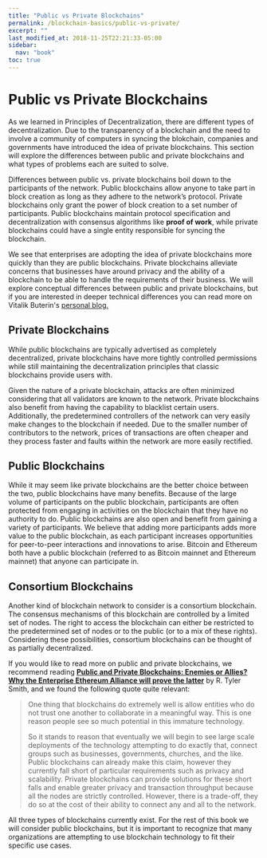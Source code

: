```yaml
---
title: "Public vs Private Blockchains"
permalink: /blockchain-basics/public-vs-private/
excerpt: ""
last_modified_at: 2018-11-25T22:21:33-05:00
sidebar:
  nav: "book"
toc: true
---
```


# Public vs Private Blockchains

As we learned in Principles of Decentralization, there are different types of decentralization. Due to the transparency of a blockchain and the need to involve a community of computers in syncing the blokchain, companies and governments have introduced the idea of private blockchains. This section will explore the differences between public and private blockchains and what types of problems each are suited to solve.

Differences between public vs. private blockchains boil down to the participants of the network. Public blockchains allow anyone to take part in block creation as long as they adhere to the network’s protocol. Private blockchains only grant the power of block creation to a set number of participants. Public blockchains maintain protocol specification and decentralization with consensus algorithms like **proof of work**, while private blockchains could have a single entity responsible for syncing the blockchain.

We see that enterprises are adopting the idea of private blockchains more quickly than they are public blockchains. Private blockchains alleviate concerns that businesses have around privacy and the ability of a blockchain to be able to handle the requirements of their business. We will explore conceptual differences between public and private blockchains, but if you are interested in deeper technical differences you can read more on Vitalik Buterin's [personal blog.](https://blog.ethereum.org/2015/08/07/on-public-and-private-blockchains/)

## Private Blockchains

While public blockchains are typically advertised as completely decentralized, private blockchains have more tightly controlled permissions while still maintaining the decentralization principles that classic blockchains provide users with.

Given the nature of a private blockchain, attacks are often minimized considering that all validators are known to the network. Private blockchains also benefit from having the capability to blacklist certain users. Additionally, the predetermined controllers of the network can very easily make changes to the blockchain if needed. Due to the smaller number of contributors to the network, prices of transactions are often cheaper and they process faster and faults within the network are more easily rectified.

## Public Blockchains

While it may seem like private blockchains are the better choice between the two, public blockchains have many benefits. Because of the large volume of participants on the public blockchain, participants are often protected from engaging in activities on the blockchain that they have no authority to do. Public blockchains are also open and benefit from gaining a variety of participants. We believe that adding more participants adds more value to the public blockchain, as each participant increases opportunities for peer-to-peer interactions and innovations to arise. Bitcoin and Ethereum both have a public blockchain \(referred to as Bitcoin mainnet and Ethereum mainnet\) that anyone can participate in.

## Consortium Blockchains

Another kind of blockchain network to consider is a consortium blockchain. The consensus mechanisms of this blockchain are controlled by a limited set of nodes. The right to access the blockchain can either be restricted to the predetermined set of nodes or to the public \(or to a mix of these rights\). Considering these possibilities, consortium blockchains can be thought of as partially decentralized.

If you would like to read more on public and private blockchains, we recommend reading [**Public and Private Blockchains: Enemies or Allies? Why the Enterprise Ethereum Alliance will prove the latter**](https://medium.com/@rtylersmith/public-and-private-blockchains-enemies-or-allies-45f050c38fc0) by R. Tyler Smith, and we found the following quote quite relevant:

> One thing that blockchains do extremely well is allow entities who do not trust one another to collaborate in a meaningful way. This is one reason people see so much potential in this immature technology.
>
> So it stands to reason that eventually we will begin to see large scale deployments of the technology attempting to do exactly that, connect groups such as businesses, governments, churches, and the like. Public blockchains can already make this claim, however they currently fall short of particular requirements such as privacy and scalability. Private blockchains can provide solutions for these short falls and enable greater privacy and transaction throughput because all the nodes are strictly controlled. However, there is a trade-off, they do so at the cost of their ability to connect any and all to the network.

All three types of blockchains currently exist. For the rest of this book we will consider public blockchains, but it is important to recognize that many organizations are attempting to use blockchain technology to fit their specific use cases.

